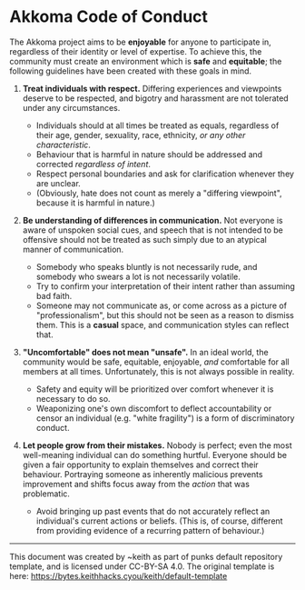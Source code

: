 # Akkoma Code of Conduct

The Akkoma project aims to be **enjoyable** for anyone to participate in, regardless of their identity or level of expertise. To achieve this, the community must create an environment which is **safe** and **equitable**; the following guidelines have been created with these goals in mind.

1. **Treat individuals with respect.** Differing experiences and viewpoints deserve to be respected, and bigotry and harassment are not tolerated under any circumstances.
    - Individuals should at all times be treated as equals, regardless of their age, gender, sexuality, race, ethnicity, _or any other characteristic_.
    - Behaviour that is harmful in nature should be addressed and corrected *regardless of intent*.
    - Respect personal boundaries and ask for clarification whenever they are unclear.
    - (Obviously, hate does not count as merely a "differing viewpoint", because it is harmful in nature.)

2. **Be understanding of differences in communication.** Not everyone is aware of unspoken social cues, and speech that is not intended to be offensive should not be treated as such simply due to an atypical manner of communication.
    - Somebody who speaks bluntly is not necessarily rude, and somebody who swears a lot is not necessarily volatile.
    - Try to confirm your interpretation of their intent rather than assuming bad faith.
    - Someone may not communicate as, or come across as a picture of "professionalism", but this should not be seen as a reason to dismiss them. This is a **casual** space, and communication styles can reflect that.

3. **"Uncomfortable" does not mean "unsafe".** In an ideal world, the community would be safe, equitable, enjoyable, *and* comfortable for all members at all times. Unfortunately, this is not always possible in reality.
    - Safety and equity will be prioritized over comfort whenever it is necessary to do so.
    - Weaponizing one's own discomfort to deflect accountability or censor an individual (e.g. "white fragility") is a form of discriminatory conduct.

4. **Let people grow from their mistakes.** Nobody is perfect; even the most well-meaning individual can do something hurtful. Everyone should be given a fair opportunity to explain themselves and correct their behaviour. Portraying someone as inherently malicious prevents improvement and shifts focus away from the *action* that was problematic.
    - Avoid bringing up past events that do not accurately reflect an individual's current actions or beliefs. (This is, of course, different from providing evidence of a recurring pattern of behaviour.)

---
This document was created by ~keith as part of punks default repository template, and is licensed under CC-BY-SA 4.0. The original template is here: <https://bytes.keithhacks.cyou/keith/default-template>

